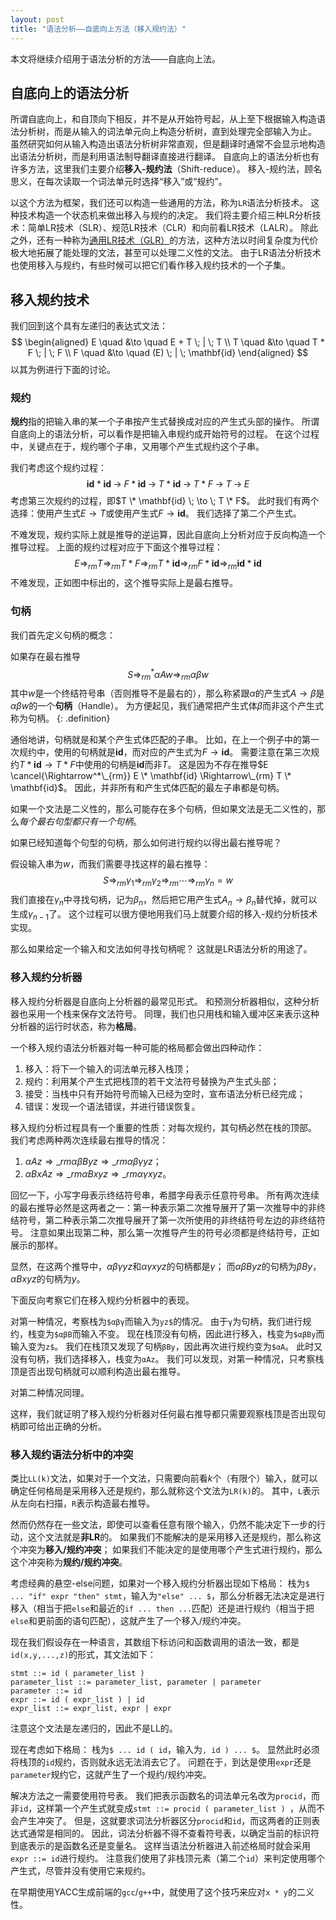 ```yaml
---
layout: post
title: "语法分析——自底向上方法（移入规约法）"
---
```


本文将继续介绍用于语法分析的方法——自底向上法。

## 自底向上的语法分析 ##

所谓自底向上，和自顶向下相反，并不是从开始符号起，从上至下根据输入构造语法分析树，而是从输入的词法单元向上构造分析树，直到处理完全部输入为止。
虽然研究如何从输入构造出语法分析树非常直观，但是翻译时通常不会显示地构造出语法分析树，而是利用语法制导翻译直接进行翻译。
自底向上的语法分析也有许多方法，这里我们主要介绍**移入-规约法**（Shift-reduce）。
移入-规约法，顾名思义，在每次读取一个词法单元时选择“移入”或“规约”。

以这个方法为框架，我们还可以构造一些通用的方法，称为`LR`语法分析技术。
这种技术构造一个状态机来做出移入与规约的决定。
我们将主要介绍三种LR分析技术：简单LR技术（SLR）、规范LR技术（CLR）和向前看LR技术（LALR）。
除此之外，还有一种称为[通用LR技术（GLR）](https://user.phil-fak.uni-duesseldorf.de/~kallmeyer/Parsing/tomita.pdf)的方法，这种方法以时间复杂度为代价极大地拓展了能处理的文法，甚至可以处理二义性的文法。
由于LR语法分析技术也使用移入与规约，有些时候可以把它们看作移入规约技术的一个子集。

## 移入规约技术 ##

我们回到这个具有左递归的表达式文法：
$$
\begin{aligned}
E \quad &\to \quad E + T \; | \; T \\
T \quad &\to \quad T * F \; | \; F \\
F \quad &\to \quad (E) \; | \; \mathbf{id}
\end{aligned}
$$
以其为例进行下面的讨论。

### 规约 ###

**规约**指的把输入串的某一个子串按产生式替换成对应的产生式头部的操作。
所谓自底向上的语法分析，可以看作是把输入串规约成开始符号的过程。
在这个过程中，关键点在于，规约哪个子串，又用哪个产生式规约这个子串。

我们考虑这个规约过程：
$$
\mathbf{id} * \mathbf{id} \; \to \;
F * \mathbf{id} \; \to \;
T * \mathbf{id} \; \to \;
T * F \; \to \;
T \; \to \; 
E
$$
考虑第三次规约的过程，即$T \* \mathbf{id} \; \to \; T \* F$。
此时我们有两个选择：使用产生式$E \to T$或使用产生式$F \to \mathbf{id}$。
我们选择了第二个产生式。

不难发现，规约实际上就是推导的逆运算，因此自底向上分析对应于反向构造一个推导过程。
上面的规约过程对应于下面这个推导过程：
$$
E \Rightarrow_{rm} T \Rightarrow_{rm} T * F \Rightarrow_{rm} T * \mathbf{id} \Rightarrow_{rm} F * \mathbf{id} \Rightarrow_{rm} \mathbf{id} * \mathbf{id} 
$$
不难发现，正如图中标出的，这个推导实际上是最右推导。

### 句柄 ###

我们首先定义句柄的概念：

如果存在最右推导
$$
S \Rightarrow^*_{rm} \alpha A w \Rightarrow_{rm} \alpha \beta w
$$
其中$w$是一个终结符号串（否则推导不是最右的），那么称紧跟$\alpha$的产生式$A \to \beta$是$\alpha \beta w$的一个**句柄**（Handle）。
为方便起见，我们通常把产生式体$\beta$而非这个产生式称为句柄。
{: .definition}

通俗地讲，句柄就是和某个产生式体匹配的子串。
比如，在上一个例子中的第一次规约中，使用的句柄就是$\mathbf{id}$，而对应的产生式为$F \to \mathbf{id}$。
需要注意在第三次规约$T * \mathbf{id} \to T * F$中使用的句柄是$\mathbf{id}$而非$T$。
这是因为不存在推导$E \cancel{\Rightarrow^*\_{rm}} E \* \mathbf{id} \Rightarrow\_{rm} T \* \mathbf{id}$。
因此，并非所有和产生式体匹配的最左子串都是句柄。

如果一个文法是二义性的，那么可能存在多个句柄，但如果文法是无二义性的，那么*每个最右句型都只有一个句柄*。

如果已经知道每个句型的句柄，那么如何进行规约以得出最右推导呢？

假设输入串为$w$，而我们需要寻找这样的最右推导：
$$
S \Rightarrow_{rm} \gamma_1 \Rightarrow_{rm} \gamma_2 \Rightarrow_{rm} \cdots
\Rightarrow_{rm} \gamma_n = w
$$
我们直接在$\gamma_n$中寻找句柄，记为$\beta_n$，然后把它用产生式$A_n \to \beta_n$替代掉，就可以生成$\gamma_{n-1}$了。
这个过程可以很方便地用我们马上就要介绍的移入-规约分析技术实现。

那么如果给定一个输入和文法如何寻找句柄呢？
这就是LR语法分析的用途了。

### 移入规约分析器 ###

移入规约分析器是自底向上分析器的最常见形式。
和预测分析器相似，这种分析器也采用一个栈来保存文法符号。
同理，我们也只用栈和输入缓冲区来表示这种分析器的运行时状态，称为**格局**。

一个移入规约语法分析器对每一种可能的格局都会做出四种动作：
1. 移入：将下一个输入的词法单元移入栈顶；
2. 规约：利用某个产生式把栈顶的若干文法符号替换为产生式头部；
3. 接受：当栈中只有开始符号而输入已经为空时，宣布语法分析已经完成；
4. 错误：发现一个语法错误，并进行错误恢复。

移入规约分析过程具有一个重要的性质：对每次规约，其句柄必然在栈的顶部。
我们考虑两种两次连续最右推导的情况：
1. $\alpha A z \Rightarrow\_{rm} \alpha \beta B y z \Rightarrow\_{rm} \alpha \beta \gamma y z$；
2. $\alpha B x A z \Rightarrow\_{rm} \alpha B xyz \Rightarrow\_{rm} \alpha \gamma xyz$。

回忆一下，小写字母表示终结符号串，希腊字母表示任意符号串。
所有两次连续的最右推导必然是这两者之一：第一种表示第二次推导展开了第一次推导中的非终结符号，第二种表示第二次推导展开了第一次所使用的非终结符号左边的非终结符号。
注意如果出现第二种，那么第一次推导产生的符号必须都是终结符号，正如展示的那样。

显然，在这两个推导中，$\alpha \beta \gamma y z$和$\alpha \gamma xyz$的句柄都是$\gamma$；
而$\alpha \beta B y z$的句柄为$\beta B y$，$\alpha B xyz$的句柄为$y$。

下面反向考察它们在移入规约分析器中的表现。

对第一种情况，考察栈为`$αβγ`而输入为`yz$`的情况。
由于`γ`为句柄，我们进行规约，栈变为`$αβB`而输入不变。
现在栈顶没有句柄，因此进行移入，栈变为`$αβBy`而输入变为`z$`。
我们在栈顶又发现了句柄`βBy`，因此再次进行规约变为`$αA`。
此时又没有句柄，我们选择移入，栈变为`αAz`。
我们可以发现，对第一种情况，只考察栈顶是否出现句柄就可以顺利构造出最右推导。

对第二种情况同理。

这样，我们就证明了移入规约分析器对任何最右推导都只需要观察栈顶是否出现句柄即可给出正确的分析。

### 移入规约语法分析中的冲突

类比`LL(k)`文法，如果对于一个文法，只需要向前看$k$个（有限个）输入，就可以确定任何格局是采用移入还是规约，那么就称这个文法为`LR(k)`的。
其中，`L`表示从左向右扫描，`R`表示构造最右推导。

然而仍然存在一些文法，即使可以查看任意有限个输入，仍然不能决定下一步的行动，这个文法就是**非LR**的。
如果我们不能解决的是采用移入还是规约，那么称这个冲突为**移入/规约冲突**；
如果我们不能决定的是使用哪个产生式进行规约，那么这个冲突称为**规约/规约冲突**。

考虑经典的悬空-else问题，如果对一个移入规约分析器出现如下格局：
栈为`$ ... "if" expr "then" stmt`，输入为`"else" ... $`，那么分析器无法决定是进行移入（相当于把`else`和最近的`if ... then ...`匹配）还是进行规约（相当于把`else`和更前面的语句匹配），这就产生了一个移入/规约冲突。

现在我们假设存在一种语言，其数组下标访问和函数调用的语法一致，都是`id(x,y,...,z)`的形式，其文法如下：
```
stmt ::= id ( parameter_list ) 
parameter_list ::= parameter_list, parameter | parameter
parameter ::= id
expr ::= id ( expr_list ) | id
expr_list ::= expr_list, expr | expr
```
注意这个文法是左递归的，因此不是LL的。

现在考虑如下格局：
栈为`$ ... id ( id`，输入为`, id ) ... $`。
显然此时必须将栈顶的`id`规约，否则就永远无法消去它了。
问题在于，到达是使用`expr`还是`parameter`规约它，这就产生了一个规约/规约冲突。

解决方法之一需要使用符号表。
我们把表示函数名的词法单元名改为`procid`，而非`id`，这样第一个产生式就变成`stmt ::= procid ( parameter_list ) `，从而不会产生冲突了。
但是，这就要求词法分析器区分`procid`和`id`，而这两者的正则表达式通常是相同的。
因此，词法分析器不得不查看符号表，以确定当前的标识符到底表示的是函数名还是变量名。
这样当语法分析器进入前述格局时就会采用`expr ::= id`进行规约。
注意我们使用了非栈顶元素（第二个`id`）来判定使用哪个产生式，尽管并没有使用它来规约。

在早期使用YACC生成前端的`gcc`/`g++`中，就使用了这个技巧来应对`x * y`的二义性。
